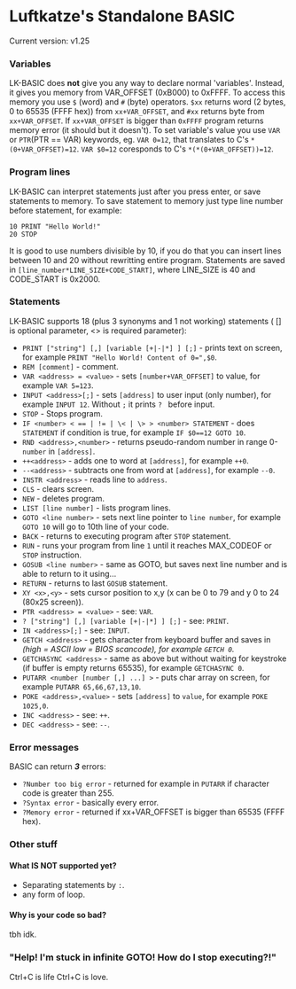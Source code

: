 # Luftkatze's Standalone BASIC

Current version: v1.25

### Variables
LK-BASIC does **not** give you any way to declare normal 'variables'. Instead, it gives you memory from VAR_OFFSET (0xB000) to 0xFFFF. To access this memory you use `$` (word) and `#` (byte) operators. `$xx` returns word (2 bytes, 0 to 65535 (FFFF hex)) from `xx+VAR_OFFSET`, and `#xx` returns byte from `xx+VAR_OFFSET`. If `xx+VAR_OFFSET` is bigger than `0xFFFF` program returns memory error (it should but it doesn't). To set variable's value you use `VAR` or `PTR`(PTR == VAR) keywords, eg. `VAR 0=12`, that translates to C's `*(0+VAR_OFFSET)=12`. `VAR $0=12` coresponds to C's `*(*(0+VAR_OFFSET))=12`.
### Program lines
LK-BASIC can interpret statements just after you press enter, or save statements to memory. To save statement to memory just type line number before statement, for example:
```
10 PRINT "Hello World!"
20 STOP
```
It is good to use numbers divisible by 10, if you do that you can insert lines between 10 and 20 without rewritting entire program. Statements are saved in `[line_number*LINE_SIZE+CODE_START]`, where LINE_SIZE is 40 and CODE_START is 0x2000.
### Statements
LK-BASIC supports 18 (plus 3 synonyms and 1 not working) statements ( [] is optional parameter, <> is required parameter):
- `PRINT ["string"] [,] [variable [+|-|*] ] [;]` - prints text on screen, for example `PRINT "Hello World! Content of 0=",$0`.
- `REM [comment]` - comment.
- `VAR <address> = <value>` - sets `[number+VAR_OFFSET]` to value, for example `VAR 5=123`.
- `INPUT <address>[;]` - sets `[address]` to user input (only number), for example `INPUT 12`. Without `;` it prints `? ` before input.
- `STOP` - Stops program.
- `IF <number> < == | != | \< | \> > <number> STATEMENT` - does `STATEMENT` if condition is true, for example `IF $0==12 GOTO 10`.
- `RND <address>,<number>` - returns pseudo-random number in range 0-`number` in `[address]`.
- `++<address>` - adds one to word at `[address]`, for example `++0`.
- `--<address>` - subtracts one from word at `[address]`, for example `--0`.
- `INSTR <address>` - reads line to `address`.
- `CLS` - clears screen.
- `NEW` - deletes program.
- `LIST [line number]` - lists program lines.
- `GOTO <line number>` - sets next line pointer to `line number`, for example `GOTO 10` will go to 10th line of your code.
- `BACK` - returns to executing program after `STOP` statement.
- `RUN` - runs your program from line `1` until it reaches MAX_CODEOF or `STOP` instruction.
- `GOSUB <line number>` - same as GOTO, but saves next line number and is able to return to it using...
- `RETURN` - returns to last `GOSUB` statement.
- `XY <x>,<y>` - sets cursor position to x,y (x can be 0 to 79 and y 0 to 24 (80x25 screen)).
- `PTR <address> = <value>` - see: `VAR`.
- `? ["string"] [,] [variable [+|-|*] ] [;]` - see: `PRINT`.
- `IN <address>[;]` - see: `INPUT`.
- `GETCH <address>` - gets character from keyboard buffer and saves in <address> (high = ASCII low = BIOS scancode), for example `GETCH 0`.
- `GETCHASYNC <address>` - same as above but without waiting for keystroke (if buffer is empty returns 65535), for example `GETCHASYNC 0`.
- `PUTARR <number [number [,] ...] >` - puts char array on screen, for example `PUTARR 65,66,67,13,10`.
- `POKE <address>,<value>` - sets `[address]` to `value`, for example `POKE 1025,0`.
- `INC <address>` - see: `++`.
- `DEC <address>` - see: `--`.

### Error messages
BASIC can return ***3*** errors:
- `?Number too big error` - returned for example in `PUTARR` if character code is greater than 255.
- `?Syntax error` - basically every error.
- `?Memory error` - returned if xx+VAR_OFFSET is bigger than 65535 (FFFF hex).
### Other stuff
#### What IS NOT supported yet?
- Separating statements by `:`.
- any form of loop.
#### Why is your code so bad?
tbh idk.
### "Help! I'm stuck in infinite GOTO! How do I stop executing?!"
Ctrl+C is life Ctrl+C is love.
